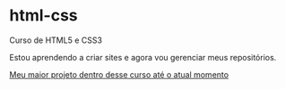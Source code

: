 # html-css
 Curso de HTML5 e CSS3

Estou aprendendo a criar sites e agora vou gerenciar meus repositórios.

<a href="https://screm1n.github.io/projeto-stronger"> Meu maior projeto dentro desse curso até o atual momento
